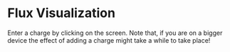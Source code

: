 # Flux Visualization

Enter a charge by clicking on the screen. Note that, if you are on a bigger device the effect of adding a charge might take a while to take place!
